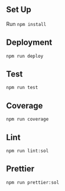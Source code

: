 ## Set Up

Run `npm install`

## Deployment

`npm run deploy`

## Test

`npm run test`

## Coverage

`npm run coverage`

## Lint

`npm run lint:sol`

## Prettier

`npm run prettier:sol`
